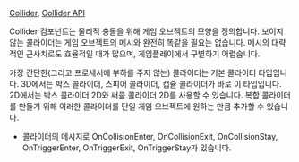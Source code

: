 [Collider](https://docs.unity3d.com/kr/current/Manual/CollidersOverview.html), [Collider API](https://docs.unity3d.com/ScriptReference/Collider.html)

Collider 컴포넌트는 물리적 충돌을 위해 게임 오브젝트의 모양을 정의합니다. 보이지 않는 콜라이더는 게임 오브젝트의 메시와 완전히 똑같을 필요는 없습니다. 메시의 대략적인 근사치로도 효율적일 때가 많으며, 게임플레이에서 구별하기 어렵습니다.

가장 간단한(그리고 프로세서에 부하를 주지 않는) 콜라이더는 기본 콜라이더 타입입니다. 3D에서는 박스 콜라이더, 스피어 콜라이더, 캡슐 콜라이더가 바로 이 타입입니다. 2D에서는 박스 콜라이더 2D와 써클 콜라이더 2D를 사용할 수 있습니다. 복합 콜라이더 를 만들기 위해 이러한 콜라이더를 단일 게임 오브젝트에 원하는 만큼 추가할 수 있습니다.

* 콜라이더의 메시지로 OnCollisionEnter, OnCollisionExit, OnCollisionStay, OnTriggerEnter, OnTriggerExit, OnTriggerStay가 있습니다.
